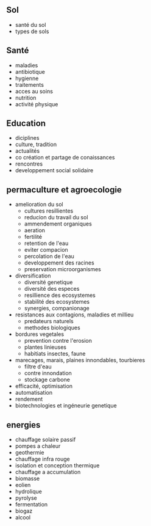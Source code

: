 ## Sol
- santé du sol
- types de sols
## Santé
- maladies
- antibiotique
- hygienne
- traitements
- acces au soins
- nutrition
- activité physique
## Education
- diciplines
- culture, tradition
- actualités
- co création et partage de conaissances
- rencontres
- developpement social solidaire


## permaculture et agroecologie
- amelioration du sol
  - cultures resillientes
  - reducion du travail du sol
  - ammendement organiques
  - aeration
  - fertilité
  - retention de l'eau
  - eviter compacion
  - percolation de l'eau
  - developpement des racines
  - preservation microorganismes
- diversification
  - diversité genetique
  - diversité des especes
  - resillience des ecosystemes
  - stabilité des ecosystemes
  - synergies, companionage
- resistances aux contagions, maladies et millieu
  - predateurs naturels
  - methodes biologiques
- bordures vegetales
  - prevention contre l'erosion
  - plantes linieuses
  - habitiats insectes, faune
- marecages, marais, plaines innondables, tourbieres
  - filtre d'eau
  - contre innondation
  - stockage carbone
- efficacité, optimisation
- automatisation
- rendement
- biotechnologies et ingéneurie genetique

## energies
- chauffage solaire passif
- pompes a chaleur
- geothermie
- chauffage infra rouge
- isolation et conception thermique
- chauffage a accumulation
- biomasse
- eolien
- hydrolique
- pyrolyse
- fermentation
- biogaz
- alcool